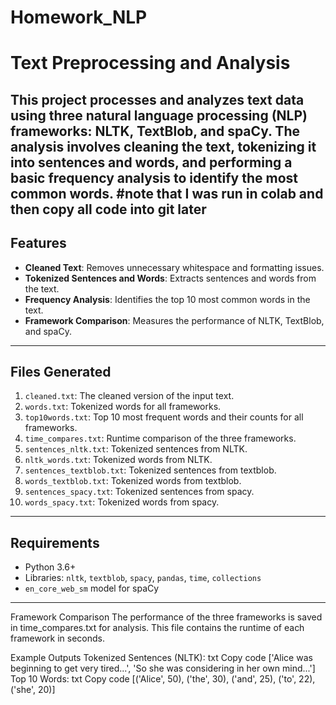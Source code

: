 # Homework_NLP
# Text Preprocessing and Analysis

This project processes and analyzes text data using three natural language processing (NLP) frameworks: **NLTK**, **TextBlob**, and **spaCy**. The analysis involves cleaning the text, tokenizing it into sentences and words, and performing a basic frequency analysis to identify the most common words.
#note that I was run in colab and then copy all code into git later
---

## Features
- **Cleaned Text**: Removes unnecessary whitespace and formatting issues.
- **Tokenized Sentences and Words**: Extracts sentences and words from the text.
- **Frequency Analysis**: Identifies the top 10 most common words in the text.
- **Framework Comparison**: Measures the performance of NLTK, TextBlob, and spaCy.

---

## Files Generated
1. `cleaned.txt`: The cleaned version of the input text.
2. `words.txt`: Tokenized words for all frameworks.
3. `top10words.txt`: Top 10 most frequent words and their counts for all frameworks.
4. `time_compares.txt`: Runtime comparison of the three frameworks.
5. `sentences_nltk.txt`: Tokenized sentences from NLTK.
6. `nltk_words.txt`: Tokenized words from NLTK.
7.  `sentences_textblob.txt`: Tokenized sentences from textblob.
8.  `words_textblob.txt`: Tokenized words from textblob.
9. `sentences_spacy.txt`: Tokenized sentences from spacy.
10.  `words_spacy.txt`: Tokenized words from spacy.



---

## Requirements
- Python 3.6+
- Libraries: `nltk`, `textblob`, `spacy`, `pandas`, `time`, `collections`
- `en_core_web_sm` model for spaCy

---

Framework Comparison
The performance of the three frameworks is saved in time_compares.txt for analysis. This file contains the runtime of each framework in seconds.

Example Outputs
Tokenized Sentences (NLTK):
txt
Copy code
['Alice was beginning to get very tired...', 'So she was considering in her own mind...']
Top 10 Words:
txt
Copy code
[('Alice', 50), ('the', 30), ('and', 25), ('to', 22), ('she', 20)]
